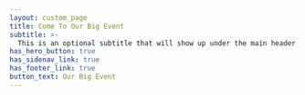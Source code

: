 ```yaml
---
layout: custom_page
title: Come To Our Big Event
subtitle: >-
  This is an optional subtitle that will show up under the main header on the page.
has_hero_button: true
has_sidenav_link: true
has_footer_link: true
button_text: Our Big Event
---
```



